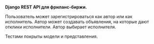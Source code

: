 **Django REST API для фриланс-биржи.**

Пользователь может зарегистрироваться как автор или как исполнитель.
Автор может создавать объявления, на которые дают отклики исполнители.
Автор выбирает исполнителя.

Тестами покрыты модели и представления.
